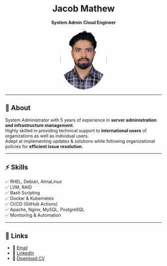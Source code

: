 <div align="center">

# Jacob Mathew  
**System Admin** **Cloud Engineer**

<img src="assets/profile.jpg" alt="Profile" width="150" style="border-radius:50%;" />

---

</div>

## 🧑 About
System Administrator with 5 years of experience in **server administration and infrastructure management**.  
Highly skilled in providing technical support to **international users** of organizations as well as individual users.  
Adept at implementing updates & solutions while following organizational policies for **efficient issue resolution**.  

---

## ⚡ Skills
✅ RHEL, Debian, AlmaLinux  
✅ LVM, RAID  
✅ Bash Scripting  
✅ Docker & Kubernetes  
✅ CI/CD (GitHub Actions)  
✅ Apache, Nginx, MySQL, PostgreSQL  
✅ Monitoring & Automation  

---

## 🔗 Links
- 📧 [Email](mailto:jacobmathew033@gmail.com)  
- 💼 [LinkedIn](https://www.linkedin.com/in/jacob-mathew-a179a819b)  
- 📄 [Download CV](CV.pdf)
